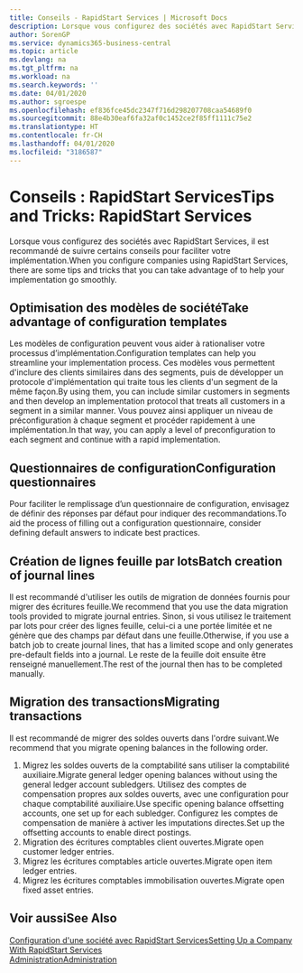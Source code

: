 ```yaml
---
title: Conseils - RapidStart Services | Microsoft Docs
description: Lorsque vous configurez des sociétés avec RapidStart Services, il est recommandé de suivre certains conseils pour faciliter votre implémentation.
author: SorenGP
ms.service: dynamics365-business-central
ms.topic: article
ms.devlang: na
ms.tgt_pltfrm: na
ms.workload: na
ms.search.keywords: ''
ms.date: 04/01/2020
ms.author: sgroespe
ms.openlocfilehash: ef836fce45dc2347f716d298207708caa54689f0
ms.sourcegitcommit: 88e4b30eaf6fa32af0c1452ce2f85ff1111c75e2
ms.translationtype: HT
ms.contentlocale: fr-CH
ms.lasthandoff: 04/01/2020
ms.locfileid: "3186587"
---
```

# <a name="tips-and-tricks-rapidstart-services"></a><span data-ttu-id="3ef0d-103">Conseils : RapidStart Services</span><span class="sxs-lookup"><span data-stu-id="3ef0d-103">Tips and Tricks: RapidStart Services</span></span>
<span data-ttu-id="3ef0d-104">Lorsque vous configurez des sociétés avec RapidStart Services, il est recommandé de suivre certains conseils pour faciliter votre implémentation.</span><span class="sxs-lookup"><span data-stu-id="3ef0d-104">When you configure companies using RapidStart Services, there are some tips and tricks that you can take advantage of to help your implementation go smoothly.</span></span>  

## <a name="take-advantage-of-configuration-templates"></a><span data-ttu-id="3ef0d-105">Optimisation des modèles de société</span><span class="sxs-lookup"><span data-stu-id="3ef0d-105">Take advantage of configuration templates</span></span>  
<span data-ttu-id="3ef0d-106">Les modèles de configuration peuvent vous aider à rationaliser votre processus d’implémentation.</span><span class="sxs-lookup"><span data-stu-id="3ef0d-106">Configuration templates can help you streamline your implementation process.</span></span> <span data-ttu-id="3ef0d-107">Ces modèles vous permettent d'inclure des clients similaires dans des segments, puis de développer un protocole d'implémentation qui traite tous les clients d'un segment de la même façon.</span><span class="sxs-lookup"><span data-stu-id="3ef0d-107">By using them, you can include similar customers in segments and then develop an implementation protocol that treats all customers in a segment in a similar manner.</span></span> <span data-ttu-id="3ef0d-108">Vous pouvez ainsi appliquer un niveau de préconfiguration à chaque segment et procéder rapidement à une implémentation.</span><span class="sxs-lookup"><span data-stu-id="3ef0d-108">In that way, you can apply a level of preconfiguration to each segment and continue with a rapid implementation.</span></span>  

## <a name="configuration-questionnaires"></a><span data-ttu-id="3ef0d-109">Questionnaires de configuration</span><span class="sxs-lookup"><span data-stu-id="3ef0d-109">Configuration questionnaires</span></span>  
<span data-ttu-id="3ef0d-110">Pour faciliter le remplissage d’un questionnaire de configuration, envisagez de définir des réponses par défaut pour indiquer des recommandations.</span><span class="sxs-lookup"><span data-stu-id="3ef0d-110">To aid the process of filling out a configuration questionnaire, consider defining default answers to indicate best practices.</span></span>  

## <a name="batch-creation-of-journal-lines"></a><span data-ttu-id="3ef0d-111">Création de lignes feuille par lots</span><span class="sxs-lookup"><span data-stu-id="3ef0d-111">Batch creation of journal lines</span></span>  
<span data-ttu-id="3ef0d-112">Il est recommandé d'utiliser les outils de migration de données fournis pour migrer des écritures feuille.</span><span class="sxs-lookup"><span data-stu-id="3ef0d-112">We recommend that you use the data migration tools provided to migrate journal entries.</span></span> <span data-ttu-id="3ef0d-113">Sinon, si vous utilisez le traitement par lots pour créer des lignes feuille, celui-ci a une portée limitée et ne génère que des champs par défaut dans une feuille.</span><span class="sxs-lookup"><span data-stu-id="3ef0d-113">Otherwise, if you use a batch job to create journal lines, that has a limited scope and only generates pre-default fields into a journal.</span></span> <span data-ttu-id="3ef0d-114">Le reste de la feuille doit ensuite être renseigné manuellement.</span><span class="sxs-lookup"><span data-stu-id="3ef0d-114">The rest of the journal then has to be completed manually.</span></span>  

## <a name="migrating-transactions"></a><span data-ttu-id="3ef0d-115">Migration des transactions</span><span class="sxs-lookup"><span data-stu-id="3ef0d-115">Migrating transactions</span></span>  
<span data-ttu-id="3ef0d-116">Il est recommandé de migrer des soldes ouverts dans l'ordre suivant.</span><span class="sxs-lookup"><span data-stu-id="3ef0d-116">We recommend that you migrate opening balances in the following order.</span></span> <!--Be aware that you cannot insert ledger entries directly. Instead you must use journals to post the journal lines--> 

1.  <span data-ttu-id="3ef0d-117">Migrez les soldes ouverts de la comptabilité sans utiliser la comptabilité auxiliaire.</span><span class="sxs-lookup"><span data-stu-id="3ef0d-117">Migrate general ledger opening balances without using the general ledger account subledgers.</span></span> <span data-ttu-id="3ef0d-118">Utilisez des comptes de compensation propres aux soldes ouverts, avec une configuration pour chaque comptabilité auxiliaire.</span><span class="sxs-lookup"><span data-stu-id="3ef0d-118">Use specific opening balance offsetting accounts, one set up for each subledger.</span></span> <span data-ttu-id="3ef0d-119">Configurez les comptes de compensation de manière à activer les imputations directes.</span><span class="sxs-lookup"><span data-stu-id="3ef0d-119">Set up the offsetting accounts to enable direct postings.</span></span>  
2.  <span data-ttu-id="3ef0d-120">Migration des écritures comptables client ouvertes.</span><span class="sxs-lookup"><span data-stu-id="3ef0d-120">Migrate open customer ledger entries.</span></span>  <!--work on these-->
3.  <span data-ttu-id="3ef0d-121">Migrez les écritures comptables article ouvertes.</span><span class="sxs-lookup"><span data-stu-id="3ef0d-121">Migrate open item ledger entries.</span></span>  
4.  <span data-ttu-id="3ef0d-122">Migrez les écritures comptables immobilisation ouvertes.</span><span class="sxs-lookup"><span data-stu-id="3ef0d-122">Migrate open fixed asset entries.</span></span>  

## <a name="see-also"></a><span data-ttu-id="3ef0d-123">Voir aussi</span><span class="sxs-lookup"><span data-stu-id="3ef0d-123">See Also</span></span>  
[<span data-ttu-id="3ef0d-124">Configuration d'une société avec RapidStart Services</span><span class="sxs-lookup"><span data-stu-id="3ef0d-124">Setting Up a Company With RapidStart Services</span></span>](admin-set-up-a-company-with-rapidstart.md)  
[<span data-ttu-id="3ef0d-125">Administration</span><span class="sxs-lookup"><span data-stu-id="3ef0d-125">Administration</span></span>](admin-setup-and-administration.md)
